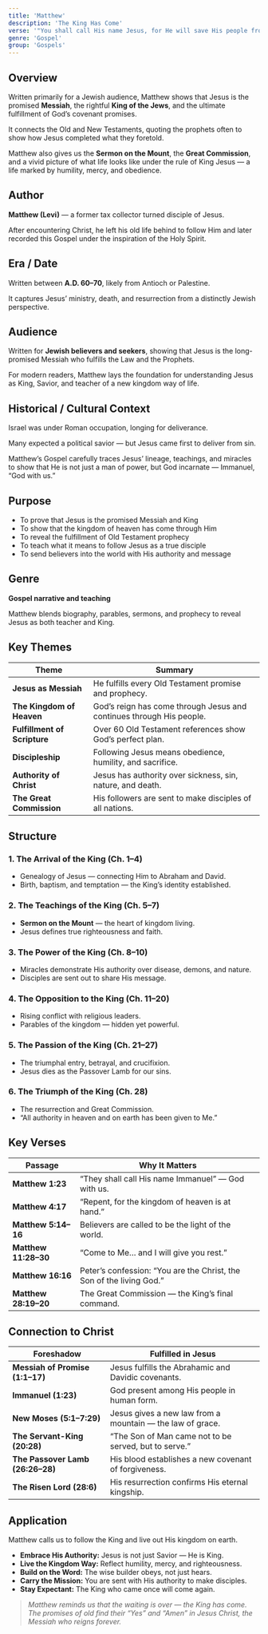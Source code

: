 ```yaml
---
title: 'Matthew'
description: 'The King Has Come'
verse: '"You shall call His name Jesus, for He will save His people from their sins." — Matthew 1:21'
genre: 'Gospel'
group: 'Gospels'
---
```


## Overview

Written primarily for a Jewish audience, Matthew shows that Jesus is the promised **Messiah**, the rightful **King of the Jews**, and the ultimate fulfillment of God’s covenant promises.

It connects the Old and New Testaments, quoting the prophets often to show how Jesus completed what they foretold.

Matthew also gives us the **Sermon on the Mount**, the **Great Commission**, and a vivid picture of what life looks like under the rule of King Jesus — a life marked by humility, mercy, and obedience.

## Author

**Matthew (Levi)** — a former tax collector turned disciple of Jesus.

After encountering Christ, he left his old life behind to follow Him and later recorded this Gospel under the inspiration of the Holy Spirit.

## Era / Date

Written between **A.D. 60–70**, likely from Antioch or Palestine.

It captures Jesus’ ministry, death, and resurrection from a distinctly Jewish perspective.

## Audience

Written for **Jewish believers and seekers**, showing that Jesus is the long-promised Messiah who fulfills the Law and the Prophets.

For modern readers, Matthew lays the foundation for understanding Jesus as King, Savior, and teacher of a new kingdom way of life.

## Historical / Cultural Context

Israel was under Roman occupation, longing for deliverance.

Many expected a political savior — but Jesus came first to deliver from sin.

Matthew’s Gospel carefully traces Jesus’ lineage, teachings, and miracles to show that He is not just a man of power, but God incarnate — Immanuel, “God with us.”

## Purpose
- To prove that Jesus is the promised Messiah and King
- To show that the kingdom of heaven has come through Him
- To reveal the fulfillment of Old Testament prophecy
- To teach what it means to follow Jesus as a true disciple
- To send believers into the world with His authority and message


## Genre

**Gospel narrative and teaching**

Matthew blends biography, parables, sermons, and prophecy to reveal Jesus as both teacher and King.

## Key Themes


| Theme | Summary |
|-------|----------|
| **Jesus as Messiah** | He fulfills every Old Testament promise and prophecy. |
| **The Kingdom of Heaven** | God’s reign has come through Jesus and continues through His people. |
| **Fulfillment of Scripture** | Over 60 Old Testament references show God’s perfect plan. |
| **Discipleship** | Following Jesus means obedience, humility, and sacrifice. |
| **Authority of Christ** | Jesus has authority over sickness, sin, nature, and death. |
| **The Great Commission** | His followers are sent to make disciples of all nations. |

## Structure


### 1. The Arrival of the King (Ch. 1–4)
- Genealogy of Jesus — connecting Him to Abraham and David.
- Birth, baptism, and temptation — the King’s identity established.


### 2. The Teachings of the King (Ch. 5–7)
- **Sermon on the Mount** — the heart of kingdom living.
- Jesus defines true righteousness and faith.


### 3. The Power of the King (Ch. 8–10)
- Miracles demonstrate His authority over disease, demons, and nature.
- Disciples are sent out to share His message.


### 4. The Opposition to the King (Ch. 11–20)
- Rising conflict with religious leaders.
- Parables of the kingdom — hidden yet powerful.


### 5. The Passion of the King (Ch. 21–27)
- The triumphal entry, betrayal, and crucifixion.
- Jesus dies as the Passover Lamb for our sins.


### 6. The Triumph of the King (Ch. 28)
- The resurrection and Great Commission.
- “All authority in heaven and on earth has been given to Me.”


## Key Verses


| Passage | Why It Matters |
|----------|----------------|
| **Matthew 1:23** | “They shall call His name Immanuel” — God with us. |
| **Matthew 4:17** | “Repent, for the kingdom of heaven is at hand.” |
| **Matthew 5:14–16** | Believers are called to be the light of the world. |
| **Matthew 11:28–30** | “Come to Me… and I will give you rest.” |
| **Matthew 16:16** | Peter’s confession: “You are the Christ, the Son of the living God.” |
| **Matthew 28:19–20** | The Great Commission — the King’s final command. |

## Connection to Christ


| Foreshadow | Fulfilled in Jesus |
|-------------|-------------------|
| **Messiah of Promise (1:1–17)** | Jesus fulfills the Abrahamic and Davidic covenants. |
| **Immanuel (1:23)** | God present among His people in human form. |
| **New Moses (5:1–7:29)** | Jesus gives a new law from a mountain — the law of grace. |
| **The Servant-King (20:28)** | “The Son of Man came not to be served, but to serve.” |
| **The Passover Lamb (26:26–28)** | His blood establishes a new covenant of forgiveness. |
| **The Risen Lord (28:6)** | His resurrection confirms His eternal kingship. |

## Application

Matthew calls us to follow the King and live out His kingdom on earth.
- **Embrace His Authority:** Jesus is not just Savior — He is King.
- **Live the Kingdom Way:** Reflect humility, mercy, and righteousness.
- **Build on the Word:** The wise builder obeys, not just hears.
- **Carry the Mission:** You are sent with His authority to make disciples.
- **Stay Expectant:** The King who came once will come again.


> *Matthew reminds us that the waiting is over — the King has come. The promises of old find their “Yes” and “Amen” in Jesus Christ, the Messiah who reigns forever.*
